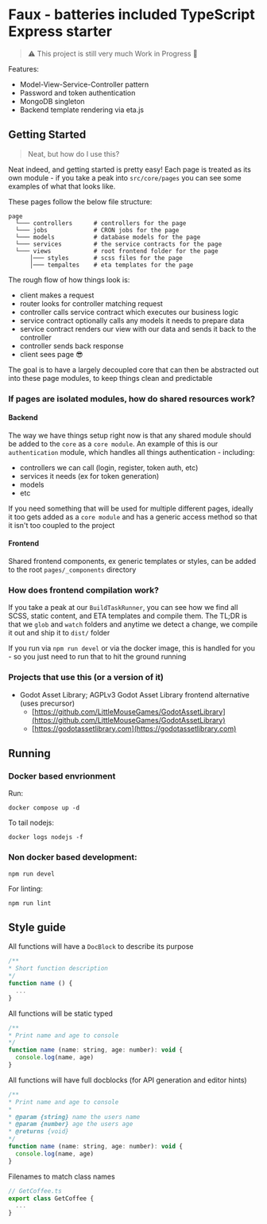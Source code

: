 # Faux - batteries included TypeScript Express starter

> ⚠️ This project is still very much Work in Progress 🚧

Features:
* Model-View-Service-Controller pattern
* Password and token authentication
* MongoDB singleton
* Backend template rendering via eta.js

## Getting Started
> Neat, but how do I use this?

Neat indeed, and getting started is pretty easy! Each page is treated as its own module - if you take a peak into `src/core/pages` you can see some examples of what that looks like. 

These pages follow the below file structure:
```
page
  └─── controllers      # controllers for the page
  └─── jobs             # CRON jobs for the page
  └─── models           # database models for the page 
  └─── services         # the service contracts for the page 
  └─── views            # root frontend folder for the page
      │─── styles       # scss files for the page
      │─── tempaltes    # eta templates for the page
```

The rough flow of how things look is:
- client makes a request
- router looks for controller matching request
- controller calls service contract which executes our business logic
- service contract optionally calls any models it needs to prepare data
- service contract renders our view with our data and sends it back to the controller
- controller sends back response 
- client sees page 😎

The goal is to have a largely decoupled core that can then be abstracted out into these page modules, to keep things clean and predictable

### If pages are isolated modules, how do shared resources work?
#### **Backend**
The way we have things setup right now is that any shared module should be added to the `core` as a `core module`. An example of this is our `authentication` module, which handles all things authentication - including:
- controllers we can call (login, register, token auth, etc)
- services it needs (ex for token generation)
- models
- etc

If you need something that will be used for multiple different pages, ideally it too gets added as a `core module` and has a generic access method so that it isn't too coupled to the project

#### **Frontend**
Shared frontend components, ex generic templates or styles, can be added to the root `pages/_components` directory

### How does frontend compilation work?
If you take a peak at our `BuildTaskRunner`, you can see how we find all SCSS, static content, and ETA templates and compile them. The TL;DR is that we `glob` and `watch` folders and anytime we detect a change, we compile it out and ship it to `dist/` folder

If you run via `npm run devel` or via the docker image, this is handled for you - so you just need to run that to hit the ground running

### Projects that use this (or a version of it)
- Godot Asset Library; AGPLv3 Godot Asset Library frontend alternative (uses precursor)
  - [https://github.com/LittleMouseGames/GodotAssetLibrary](https://github.com/LittleMouseGames/GodotAssetLibrary)
  - [https://godotassetlibrary.com](https://godotassetlibrary.com)

## Running
### Docker based envrionment
Run:
```
docker compose up -d
```

To tail nodejs:
```
docker logs nodejs -f
```

### Non docker based development:
```
npm run devel
```

For linting:
```
npm run lint
```

## Style guide
All functions will have a `DocBlock` to describe its purpose
```js
/**
* Short function description
*/
function name () {
  ...
}
```

All functions will be static typed
```js
/**
* Print name and age to console
*/
function name (name: string, age: number): void {
  console.log(name, age)
}
```

All functions will have full docblocks (for API generation and editor hints)
```js
/**
* Print name and age to console
* 
* @param {string} name the users name
* @param {number} age the users age
* @returns {void}
*/
function name (name: string, age: number): void {
  console.log(name, age)
}
```

Filenames to match class names
```js
// GetCoffee.ts
export class GetCoffee {
  ...
}
```
